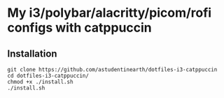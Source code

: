 # My i3/polybar/alacritty/picom/rofi configs with catppuccin
## Installation
```
git clone https://github.com/astudentinearth/dotfiles-i3-catppuccin
cd dotfiles-i3-catppuccin/
chmod +x ./install.sh
./install.sh
```
